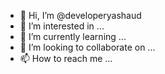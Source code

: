 - 👋 Hi, I’m @developeryashaud
- 👀 I’m interested in ...
- 🌱 I’m currently learning ...
- 💞️ I’m looking to collaborate on ...
- 📫 How to reach me ...

<!---
developeryashaud/developeryashaud is a ✨ special ✨ repository because its `README.md` (this file) appears on your GitHub profile.
You can click the Preview link to take a look at your changes.
--->
